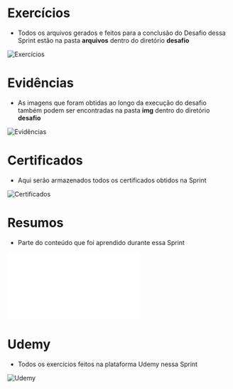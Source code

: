 # Exercícios

- Todos os arquivos gerados e feitos para a conclusão do Desafio dessa Sprint estão na pasta **arquivos** dentro do diretório **desafio**

![Exercícios](desafio/arquivos)

# Evidências

- As imagens que foram obtidas ao longo da execução do desafio também podem ser encontradas na pasta **img** dentro do diretório **desafio**

![Evidências](desafio/img)

# Certificados


- Aqui serão armazenados todos os certificados obtidos na Sprint

![Certificados](certificados)


# Resumos

- Parte do conteúdo que foi aprendido durante essa Sprint

![Resumo SQL](resumos/resumoSQL.md)

# Udemy

- Todos os exercícios feitos na plataforma Udemy nessa Sprint

![Udemy](udemy)





